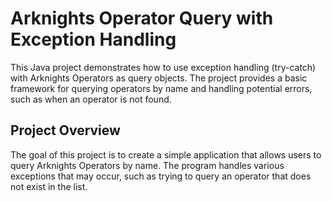 # Arknights Operator Query with Exception Handling
This Java project demonstrates how to use exception handling (try-catch) with Arknights Operators as query objects. The project provides a basic framework for querying operators by name and handling potential errors, such as when an operator is not found.

## Project Overview
The goal of this project is to create a simple application that allows users to query Arknights Operators by name. The program handles various exceptions that may occur, such as trying to query an operator that does not exist in the list.
